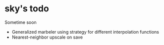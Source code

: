 sky's todo
========
Sometime soon
+ Generalized marbeler using strategy for different interpolation functions
+ Nearest-neighbor upscale on save